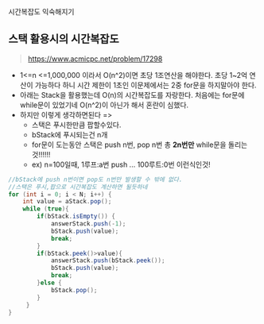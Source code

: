 시간복잡도 익숙해지기


## 스택 활용시의 시간복잡도
> https://www.acmicpc.net/problem/17298
- 1<=n <=1,000,000 이라서 O(n^2)이면 초당 1조연산을 해야한다. 초당 1~2억 연산이 가능하다 하니 시간 제한이 1초인 이문제에서는 2중 for문을 하지말아야 한다.
- 아래는 Stack을 활용했는데 O(n)의 시간복잡도를 자랑한다. 처음에는 for문에 while문이 있었기네 O(n^2)이 아닌가 해서 혼란이 심했다. 
- 하지만 이렇게 생각하면된다 => 
	- 스택은 푸시한만큼 팝할수있다. 
	- bStack에 푸시되는건 n개
	- for문이 도는동안 스택은 push n번, pop n번 총 **2n번만** while문을 돌리는것!!!!!!
	- ex) n=100일때, 1루프:a번 push ... 100루트:0번 이런식인것!
```java
//bStack에 push n번이면 pop도 n번만 발생할 수 밖에 없다.  
//스택은 푸시,팝으로 시간복잡도 계산하면 될듯하네  
for (int i = 0; i < N; i++) {  
    int value = aStack.pop();  
    while (true){  
        if(bStack.isEmpty()) {  
            answerStack.push(-1);  
            bStack.push(value);  
            break;  
        }  
        if(bStack.peek()>value){  
            answerStack.push(bStack.peek());  
            bStack.push(value);  
            break;  
        }else {  
            bStack.pop();  
        }  
     }  
}

```

